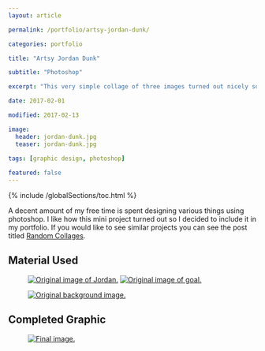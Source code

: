 ```yaml
---
layout: article

permalink: /portfolio/artsy-jordan-dunk/

categories: portfolio

title: "Artsy Jordan Dunk"

subtitle: "Photoshop"

excerpt: "This very simple collage of three images turned out nicely so I decided to include it in my portfolio."

date: 2017-02-01

modified: 2017-02-13

image: 
  header: jordan-dunk.jpg
  teaser: jordan-dunk.jpg
  
tags: [graphic design, photoshop]

featured: false
---
```


{% include /globalSections/toc.html %}

A decent amount of my free time is spent designing various things using photoshop. I like how this mini project turned out so I decided to include it in my portfolio. If you would like to see similar projects you can see the post titled <a class="fancyLink" href="{{site.url}}/portfolio/photoshop-collage/">Random Collages</a>.

## Material Used

<figure class="half">
  <a href="{{ site.url }}/images/post-dunk/jordan.jpg" title="Original image of Jordan."><img src="{{ site.url }}/images/post-dunk/jordan.jpg" alt="Original image of Jordan."></a>
  <a href="{{ site.url }}/images/post-dunk/goal.jpg" title="Original image of goal."><img src="{{ site.url }}/images/post-dunk/goal.jpg" alt="Original image of goal."></a>
</figure>

<figure class="half">
  <a href="{{ site.url }}/images/post-dunk/background.jpg" title="Original background image."><img src="{{ site.url }}/images/post-dunk/background.jpg" alt="Original background image."></a>
</figure>

## Completed Graphic

<figure class="full">
  <a href="{{ site.url }}/images/post-dunk/jordan-dunk.jpg" title="Final image."><img src="{{ site.url }}/images/post-dunk/jordan-dunk.jpg" alt="Final image."></a>
</figure>
